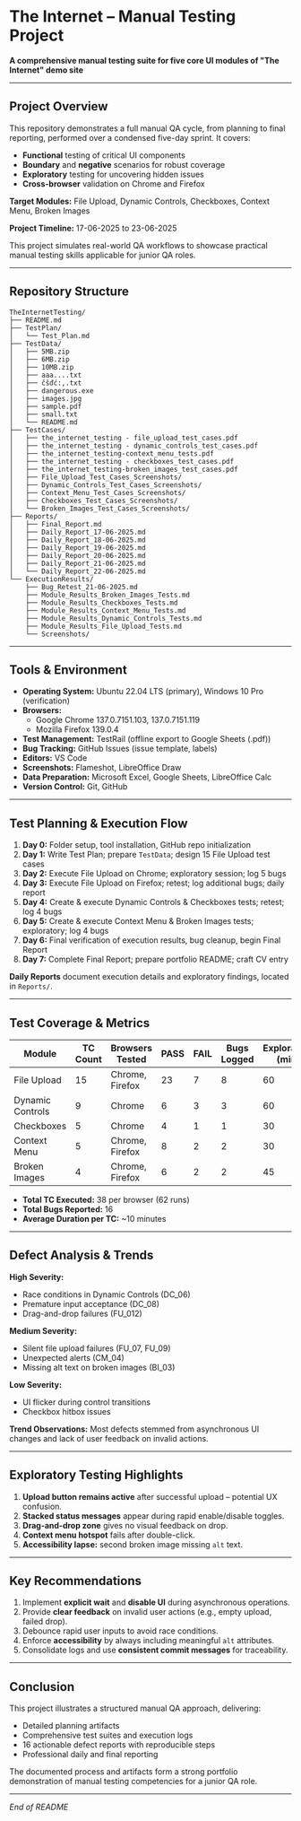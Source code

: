 # The Internet – Manual Testing Project

**A comprehensive manual testing suite for five core UI modules of "The Internet" demo site**

---

## Project Overview

This repository demonstrates a full manual QA cycle, from planning to final reporting, performed over a condensed five-day sprint. It covers:

- **Functional** testing of critical UI components
- **Boundary** and **negative** scenarios for robust coverage
- **Exploratory** testing for uncovering hidden issues
- **Cross-browser** validation on Chrome and Firefox

**Target Modules:** File Upload, Dynamic Controls, Checkboxes, Context Menu, Broken Images

**Project Timeline:** 17-06-2025 to 23-06-2025

This project simulates real-world QA workflows to showcase practical manual testing skills applicable for junior QA roles.

---

## Repository Structure

```
TheInternetTesting/
├── README.md
├── TestPlan/
│   └── Test_Plan.md
├── TestData/
│   ├── 5MB.zip
│   ├── 6MB.zip
│   ├── 10MB.zip
│   ├── aaa....txt
│   ├── čšđć:,.txt
│   ├── dangerous.exe
│   ├── images.jpg
│   ├── sample.pdf
│   ├── small.txt
│   └── README.md
├── TestCases/
│   ├── the_internet_testing - file_upload_test_cases.pdf
│   ├── the_internet_testing - dynamic_controls_test_cases.pdf
│   ├── the_internet_testing-context_menu_tests.pdf
│   ├── the_internet_testing - checkboxes_test_cases.pdf
│   ├── the_internet_testing-broken_images_test_cases.pdf
│   ├── File_Upload_Test_Cases_Screenshots/
│   ├── Dynamic_Controls_Test_Cases_Screenshots/
│   ├── Context_Menu_Test_Cases_Screenshots/
│   ├── Checkboxes_Test_Cases_Screenshots/
│   └── Broken_Images_Test_Cases_Screenshots/
├── Reports/
│   ├── Final_Report.md
│   ├── Daily_Report_17-06-2025.md
│   ├── Daily_Report_18-06-2025.md
│   ├── Daily_Report_19-06-2025.md
│   ├── Daily_Report_20-06-2025.md
│   ├── Daily_Report_21-06-2025.md
│   └── Daily_Report_22-06-2025.md
└── ExecutionResults/
    ├── Bug_Retest_21-06-2025.md
    ├── Module_Results_Broken_Images_Tests.md
    ├── Module_Results_Checkboxes_Tests.md
    ├── Module_Results_Context_Menu_Tests.md
    ├── Module_Results_Dynamic_Controls_Tests.md
    ├── Module_Results_File_Upload_Tests.md
    └── Screenshots/

```

---

## Tools & Environment

- **Operating System:** Ubuntu 22.04 LTS (primary), Windows 10 Pro (verification)
- **Browsers:**
  - Google Chrome 137.0.7151.103, 137.0.7151.119
  - Mozilla Firefox 139.0.4
- **Test Management:** TestRail (offline export to Google Sheets (.pdf))
- **Bug Tracking:** GitHub Issues (issue template, labels)
- **Editors:** VS Code
- **Screenshots:** Flameshot, LibreOffice Draw
- **Data Preparation:** Microsoft Excel, Google Sheets, LibreOffice Calc
- **Version Control:** Git, GitHub

---

## Test Planning & Execution Flow

1. **Day 0:** Folder setup, tool installation, GitHub repo initialization
2. **Day 1:** Write Test Plan; prepare `TestData`; design 15 File Upload test cases
3. **Day 2:** Execute File Upload on Chrome; exploratory session; log 5 bugs
4. **Day 3:** Execute File Upload on Firefox; retest; log additional bugs; daily report
5. **Day 4:** Create & execute Dynamic Controls & Checkboxes tests; retest; log 4 bugs
6. **Day 5:** Create & execute Context Menu & Broken Images tests; exploratory; log 4 bugs
7. **Day 6:** Final verification of execution results, bug cleanup, begin Final Report
8. **Day 7:** Complete Final Report; prepare portfolio README; craft CV entry

**Daily Reports** document execution details and exploratory findings, located in `Reports/`.

---

## Test Coverage & Metrics

| Module           | TC Count | Browsers Tested | PASS | FAIL | Bugs Logged | Exploratory (min) |
| ---------------- | -------- | --------------- | ---- | ---- | ----------- | ----------------- |
| File Upload      | 15       | Chrome, Firefox | 23   | 7    | 8           | 60                |
| Dynamic Controls | 9        | Chrome          | 6    | 3    | 3           | 60                |
| Checkboxes       | 5        | Chrome          | 4    | 1    | 1           | 30                |
| Context Menu     | 5        | Chrome, Firefox | 8    | 2    | 2           | 30                |
| Broken Images    | 4        | Chrome, Firefox | 6    | 2    | 2           | 45                |

- **Total TC Executed:** 38 per browser (62 runs)
- **Total Bugs Reported:** 16
- **Average Duration per TC:** \~10 minutes

---

## Defect Analysis & Trends

**High Severity:**

- Race conditions in Dynamic Controls (DC\_06)
- Premature input acceptance (DC\_08)
- Drag-and-drop failures (FU\_012)

**Medium Severity:**

- Silent file upload failures (FU\_07, FU\_09)
- Unexpected alerts (CM\_04)
- Missing alt text on broken images (BI\_03)

**Low Severity:**

- UI flicker during control transitions
- Checkbox hitbox issues

**Trend Observations:** Most defects stemmed from asynchronous UI changes and lack of user feedback on invalid actions.

---

## Exploratory Testing Highlights

1. **Upload button remains active** after successful upload – potential UX confusion.
2. **Stacked status messages** appear during rapid enable/disable toggles.
3. **Drag-and-drop zone** gives no visual feedback on drop.
4. **Context menu hotspot** fails after double-click.
5. **Accessibility lapse:** second broken image missing `alt` text.

---

## Key Recommendations

1. Implement **explicit wait** and **disable UI** during asynchronous operations.
2. Provide **clear feedback** on invalid user actions (e.g., empty upload, failed drop).
3. Debounce rapid user inputs to avoid race conditions.
4. Enforce **accessibility** by always including meaningful `alt` attributes.
5. Consolidate logs and use **consistent commit messages** for traceability.

---

## Conclusion

This project illustrates a structured manual QA approach, delivering:

- Detailed planning artifacts
- Comprehensive test suites and execution logs
- 16 actionable defect reports with reproducible steps
- Professional daily and final reporting

The documented process and artifacts form a strong portfolio demonstration of manual testing competencies for a junior QA role.

---

*End of README*
